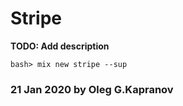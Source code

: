 # Stripe

**TODO: Add description**

```
bash> mix new stripe --sup
```

### 21 Jan 2020 by Oleg G.Kapranov
